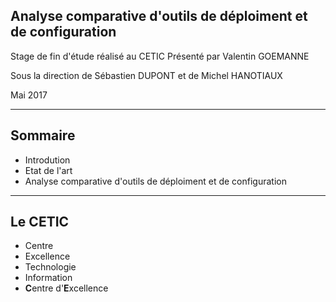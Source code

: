 
## Analyse comparative d'outils de déploiment et de configuration 
Stage de fin d'étude réalisé au CETIC
Présenté par Valentin GOEMANNE

Sous la direction de Sébastien DUPONT et de Michel HANOTIAUX

Mai 2017

---
## Sommaire
 - <span class ="fragment">Introdution</span>  
 - <span class ="fragment">Etat de l'art</span>
 - <span class ="fragment"> Analyse comparative d'outils de déploiment et de configuration </span> 

---

## Le CETIC

- C<span class="fragment">entre</span>
- E<span class="fragment">xcellence</span>
- T<span class="fragment">echnologie </span>
- I<span class="fragment">nformation </span>
- <span class="fragment"><strong>C</strong>entre d'<strong>E</strong>xcellence </span>




